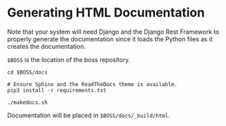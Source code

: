 # Generating HTML Documentation

Note that your system will need Django and the Django Rest Framework to
properly generate the documentation since it loads the Python files as it
creates the documentation.

`$BOSS` is the location of the boss repository.

```shell
cd $BOSS/docs

# Ensure Sphinx and the ReadTheDocs theme is available.
pip3 install -r requirements.txt

./makedocs.sh
```

Documentation will be placed in `$BOSS/docs/_build/html`.
